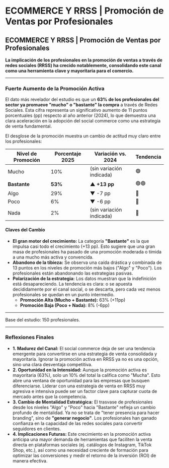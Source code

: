# ECOMMERCE Y RRSS | Promoción de Ventas por Profesionales



## ECOMMERCE Y RRSS | Promoción de Ventas por Profesionales

**La implicación de los profesionales en la promoción de ventas a través de redes sociales (RRSS) ha crecido notablemente, consolidando este canal como una herramienta clave y mayoritaria para el comercio.**

***

### Fuerte Aumento de la Promoción Activa

El dato más revelador del estudio es que un **63% de los profesionales del sector ya promueve "mucho" o "bastante" la compra** a través de Redes Sociales. Esta cifra representa un significativo aumento de 11 puntos porcentuales (pp) respecto al año anterior (2024), lo que demuestra una clara aceleración en la adopción del social commerce como una estrategia de venta fundamental.

El desglose de la promoción muestra un cambio de actitud muy claro entre los profesionales:

| Nivel de Promoción | Porcentaje 2025 | Variación vs. 2024       | Tendencia |
| ------------------ | --------------- | ------------------------ | --------- |
| Mucho              | 10%             | (sin variación indicada) | 🟢        |
| **Bastante**       | **53%**         | **▲ +13 pp**             | 🟢🟢      |
| Algo               | 29%             | ▼ -7 pp                  | 🔴        |
| Poco               | 6%              | ▼ -6 pp                  | 🔴        |
| Nada               | 2%              | (sin variación indicada) | 🔴        |

#### Claves del Cambio

* **El gran motor del crecimiento:** La categoría **"Bastante"** es la que impulsa casi todo el crecimiento (+13 pp). Esto sugiere que una gran masa de profesionales ha pasado de una promoción moderada o tímida a una mucho más activa y convencida.
* **Abandono de la tibieza:** Se observa una caída drástica y combinada de 13 puntos en los niveles de promoción más bajos ("Algo" y "Poco"). Los profesionales están abandonando las estrategias pasivas.
* **Polarización de la estrategia:** Los datos muestran que la indefinición está desapareciendo. La tendencia es clara: o se apuesta decididamente por el canal social, o se descarta, pero cada vez menos profesionales se quedan en un punto intermedio.
  * **Promoción Alta (Mucho + Bastante):** 63% (+11pp)
  * **Promoción Baja (Poco + Nada):** 8% (-6pp)

***

Base del estudio: 150 profesionales.

***

### Reflexiones Finales

* **1. Madurez del Canal:** El social commerce deja de ser una tendencia emergente para convertirse en una estrategia de venta consolidada y mayoritaria. Ignorar la promoción activa en RRSS ya no es una opción, sino una clara desventaja competitiva.
* **2. Oportunidad en la Intensidad:** Aunque la promoción activa es mayoritaria (63%), solo un 10% del total la califica como "Mucha". Esto abre una ventana de oportunidad para las empresas que busquen diferenciarse. Liderar con una estrategia de venta en RRSS muy agresiva e intensiva puede ser un factor clave para capturar cuota de mercado antes que la competencia.
* **3. Cambio de Mentalidad Estratégica:** El trasvase de profesionales desde los niveles "Algo" y "Poco" hacia "Bastante" refleja un cambio profundo de mentalidad. Ya no se trata de "tener presencia para hacer branding", sino de **"generar negocio"**. Los profesionales han ganado confianza en la capacidad de las redes sociales para convertir seguidores en clientes.
* **4. Implicaciones Futuras:** Este crecimiento en la promoción activa anticipa una mayor demanda de herramientas que faciliten la venta directa en plataformas sociales (ej. catálogos de Instagram, TikTok Shop, etc.), así como una necesidad creciente de formación para optimizar las conversiones y medir el retorno de la inversión (ROI) de manera efectiva.
